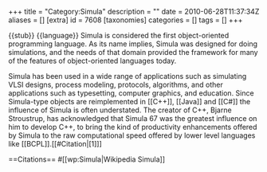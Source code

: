 +++
title = "Category:Simula"
description = ""
date = 2010-06-28T11:37:34Z
aliases = []
[extra]
id = 7608
[taxonomies]
categories = []
tags = []
+++

{{stub}}
{{language}}
Simula is considered the first object-oriented  programming language. As its name implies, Simula was designed for doing simulations, and the needs of that domain provided the framework for many of the features of object-oriented languages today.

Simula has been used in a wide range of applications such as simulating VLSI designs, process modeling, protocols, algorithms, and other applications such as typesetting, computer graphics, and education. Since Simula-type objects are reimplemented in [[C++]], [[Java]] and [[C#]] the influence of Simula is often understated. The creator of C++, Bjarne Stroustrup, has acknowledged that Simula 67 was the greatest influence on him to develop C++, to bring the kind of productivity enhancements offered by Simula to the raw computational speed offered by lower level languages like [[BCPL]].[[#Citation|[1]]]


==Citations==
#[[wp:Simula|Wikipedia Simula]]
